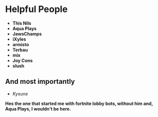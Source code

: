 # Helpful People

- **This Nils**
- **Aqua Plays**
- **JawsChamps**
- **iXyles**
- **armisto**
- **Terbau**
- **mix**
- **Joy Cons**
- **slush**

## And most importantly
- *Kysune*

**Hes the one that started me with fortnite lobby bots, without him and, Aqua Plays, I wouldn't be here.**